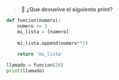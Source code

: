 > :memo: **¿Que devuelve el siguiente print?**

``` python
def funcion(numero):
    numero += 3
    mi_lista = [numero]
    
    mi_lista.append(numero**2)
    
    return 'mi_lista'

llamado = funcion(20)    
print(llamado)
```